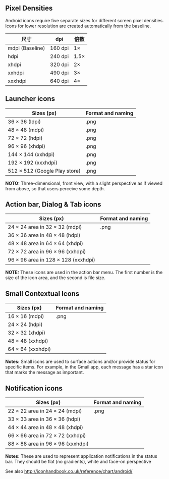 Pixel Densities
---
Android icons require five separate sizes for different screen pixel densities. Icons for lower resolution are created automatically from the baseline.

尺寸 | dpi | 倍数|
--- | --- | ---
mdpi (Baseline) |	160 dpi	| 1×
hdpi |	240 dpi |	1.5×
xhdpi |	320 dpi	| 2×
xxhdpi |	490 dpi	| 3×
xxxhdpi |	640 dpi	| 4×

Launcher icons
---
Sizes (px)	| Format and naming	|
--- | --- |
36 × 36 (ldpi) | .png | 
48 × 48 (mdpi) | .png | 
72 × 72 (hdpi) | .png | 
96 × 96 (xhdpi) | .png | 
144 × 144 (xxhdpi) | .png | 
192 × 192 (xxxhdpi) | .png | 
512 × 512 (Google Play store) | .png |
**NOTO:** Three-dimensional, front view, with a slight perspective as if viewed from above, so that users perceive some depth.

Action bar, Dialog & Tab icons
---
Sizes (px)	| Format and naming
--- | --- |
24 × 24 area in 32 × 32 (mdpi) | .png |
36 × 36 area in 48 × 48 (hdpi) |
48 × 48 area in 64 × 64 (xhdpi) |
72 × 72 area in 96 × 96 (xxhdpi) |
96 × 96 area in 128 × 128 (xxxhdpi) |
**NOTE:** These icons are used in the action bar menu. The first number is the size of the icon area, and the second is file size.

Small Contextual Icons
---
Sizes (px)	| Format and naming	|
--- | --- |
16 × 16 (mdpi) | .png |
24 × 24 (hdpi) |
32 × 32 (xhdpi) |
48 × 48 (xxhdpi) |
64 × 64 (xxxhdpi) |
**Notes:**  Small icons are used to surface actions and/or provide status for specific items. For example, in the Gmail app, each message has a star icon that marks the message as important.

Notification icons
---
Sizes (px)	| Format and naming	
--- | --- |
22 × 22 area in 24 × 24 (mdpi) | .png
33 × 33 area in 36 × 36 (hdpi) |
44 × 44 area in 48 × 48 (xhdpi) |
66 × 66 area in 72 × 72 (xxhdpi) |
88 × 88 area in 96 × 96 (xxxhdpi) |
**Notes:** These are used to represent application notifications in the status bar. They should be flat (no gradients), white and face-on perspective

See also http://iconhandbook.co.uk/reference/chart/android/
